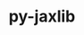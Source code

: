 ---
title: "py-jaxlib"
layout: cache
categories: [package, develop]
meta: {"versions": ["0.4.29"], "compilers": ["gcc@=11.4.0"], "oss": ["ubuntu22.04"], "platforms": ["linux"], "targets": ["x86_64_v3"], "stacks": ["e4s", "ml-linux-x86_64-cpu", "root"], "num_specs": 2, "num_specs_by_stack": {"root": 2, "e4s": 1, "ml-linux-x86_64-cpu": 1}}
spec_details: [{"hash": "rfsjsbun2g7dfux477likmrumv2dd4yc", "compiler": "gcc@=11.4.0", "versions": ["0.4.29"], "os": "ubuntu22.04", "platform": "linux", "target": "x86_64_v3", "variants": ["build_system=python_pip", "~cuda"], "stacks": ["root", "e4s"], "size": "-", "tarball": "https://binaries.spack.io/develop/build_cache/linux-ubuntu22.04-x86_64_v3/gcc-11.4.0/py-jaxlib-0.4.29/linux-ubuntu22.04-x86_64_v3-gcc-11.4.0-py-jaxlib-0.4.29-rfsjsbun2g7dfux477likmrumv2dd4yc.spack"}, {"hash": "vcxn4tei7lg3d6jz4y2w7mzgqwhrqopm", "compiler": "gcc@=11.4.0", "versions": ["0.4.29"], "os": "ubuntu22.04", "platform": "linux", "target": "x86_64_v3", "variants": ["build_system=python_pip", "~cuda"], "stacks": ["root", "ml-linux-x86_64-cpu"], "size": "-", "tarball": "https://binaries.spack.io/develop/build_cache/linux-ubuntu22.04-x86_64_v3/gcc-11.4.0/py-jaxlib-0.4.29/linux-ubuntu22.04-x86_64_v3-gcc-11.4.0-py-jaxlib-0.4.29-vcxn4tei7lg3d6jz4y2w7mzgqwhrqopm.spack"}]
---